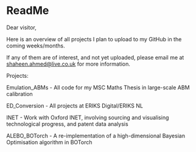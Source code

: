 # ReadMe

Dear visitor, 

Here is an overview of all projects I plan to upload to my GitHub in the coming weeks/months. 

If any of them are of interest, and not yet uploaded, please email me at shaheen.ahmed@live.co.uk for more information. 

Projects:

Emulation_ABMs - All code for my MSC Maths Thesis in large-scale ABM calibration

ED_Conversion - All projects at ERIKS Digital/ERIKS NL

INET - Work with Oxford INET, involving sourcing and visualising technological progress, and patent data analysis 

ALEBO_BOTorch - A re-implementation of a high-dimensional Bayesian Optimisation algorithm in BOTorch

